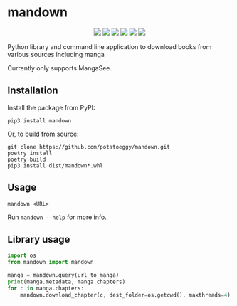 # mandown

<p align="center">
    <a href="https://pypi.org/project/mandown"><img src="https://img.shields.io/pypi/v/mandown" /></a>
    <a href="https://github.com/potatoeggy/mandown/releases/latest"><img src="https://img.shields.io/github/v/release/potatoeggy/mandown?display_name=tag" /></a>
    <a href="https://github.com/potatoeggy/mandown/issues"><img src="https://img.shields.io/github/issues/potatoeggy/mandown" /></a>
    <a href="/LICENSE"><img src="https://img.shields.io/github/license/potatoeggy/mandown" /></a>
    <img src="https://img.shields.io/github/forks/potatoeggy/mandown" /></a>
    <img src="https://img.shields.io/github/stars/potatoeggy/mandown" />
</p>

Python library and command line application to download books from various sources including manga

Currently only supports MangaSee.

## Installation

Install the package from PyPI:

```
pip3 install mandown
```

Or, to build from source:

```
git clone https://github.com/potatoeggy/mandown.git
poetry install
poetry build
pip3 install dist/mandown*.whl
```

## Usage

```
mandown <URL>
```

Run `mandown --help` for more info.

## Library usage

```python
import os
from mandown import mandown

manga = mandown.query(url_to_manga)
print(manga.metadata, manga.chapters)
for c in manga.chapters:
    mandown.download_chapter(c, dest_folder=os.getcwd(), maxthreads=4)
```
